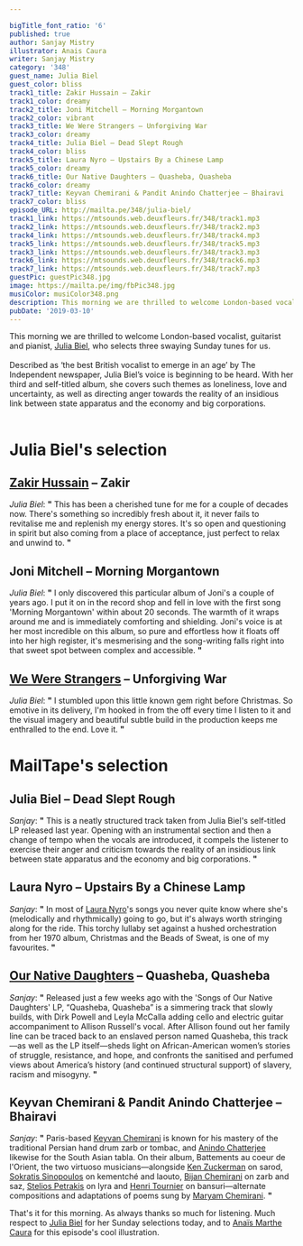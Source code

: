```yaml
---

bigTitle_font_ratio: '6'
published: true
author: Sanjay Mistry
illustrator: Anais Caura
writer: Sanjay Mistry
category: '348'
guest_name: Julia Biel
guest_color: bliss
track1_title: Zakir Hussain – Zakir
track1_color: dreamy
track2_title: Joni Mitchell – Morning Morgantown
track2_color: vibrant
track3_title: We Were Strangers – Unforgiving War
track3_color: dreamy
track4_title: Julia Biel – Dead Slept Rough
track4_color: bliss
track5_title: Laura Nyro – Upstairs By a Chinese Lamp
track5_color: dreamy
track6_title: Our Native Daughters – Quasheba, Quasheba
track6_color: dreamy
track7_title: Keyvan Chemirani & Pandit Anindo Chatterjee – Bhairavi
track7_color: bliss
episode_URL: http://mailta.pe/348/julia-biel/
track1_link: https://mtsounds.web.deuxfleurs.fr/348/track1.mp3
track2_link: https://mtsounds.web.deuxfleurs.fr/348/track2.mp3
track4_link: https://mtsounds.web.deuxfleurs.fr/348/track4.mp3
track5_link: https://mtsounds.web.deuxfleurs.fr/348/track5.mp3
track3_link: https://mtsounds.web.deuxfleurs.fr/348/track3.mp3
track6_link: https://mtsounds.web.deuxfleurs.fr/348/track6.mp3
track7_link: https://mtsounds.web.deuxfleurs.fr/348/track7.mp3
guestPic: guestPic348.jpg
image: https://mailta.pe/img/fbPic348.jpg
musiColor: musiColor348.png
description: This morning we are thrilled to welcome London-based vocalist, guitarist and pianist, Julia Biel, who selects three swaying Sunday tunes for us.
pubDate: '2019-03-10'
---
```

This morning we are thrilled to welcome London-based vocalist, guitarist and pianist, [Julia Biel](http://www.juliabiel.com/), who selects three swaying Sunday tunes for us.
<br><br>
Described as ‘the best British vocalist to emerge in an age’ by The Independent newspaper, Julia Biel’s voice is beginning to be heard. With her third and self-titled album, she covers such themes as loneliness, love and uncertainty, as well as directing anger towards the reality of an insidious link between state apparatus and the economy and big corporations.<br><br>


# Julia Biel's selection

## [Zakir Hussain](http://www.zakirhussain.com/) – Zakir
_Julia Biel_: **"** This has been a cherished tune for me for a couple of decades now. There's something so incredibly fresh about it, it never fails to revitalise me and replenish my energy stores. It's so open and questioning in spirit but also coming from a place of acceptance, just 
perfect to relax and unwind to. **"** 

## Joni Mitchell – Morning Morgantown
_Julia Biel_: **"** I only discovered this particular album of Joni's a couple of years ago. I put it on in the record shop and fell in love with the first song 'Morning Morgantown' within about 20 seconds. The warmth of it wraps around me and is immediately comforting and shielding. Joni's voice is at her most incredible on this album, so pure and effortless how it floats off into her high register, it's mesmerising and the song-writing falls right into that sweet spot between complex and accessible. **"** 

## [We Were Strangers](http://www.wewerestrangers.co.uk/) – Unforgiving War
_Julia Biel_: **"** I stumbled upon this little known gem right before Christmas. So emotive in its delivery, I'm hooked in from the off every time I listen to it and the visual imagery and beautiful subtle build in the production keeps me enthralled to the end. Love it. **"** 


# MailTape's selection

## Julia Biel – Dead Slept Rough
_Sanjay_: **"** This is a neatly structured track taken from Julia Biel's self-titled LP released last year. Opening with an instrumental section and then a change of tempo when the vocals are introduced, it compels the listener to exercise their anger and criticism towards the reality of an insidious link between state apparatus and the economy and big corporations. **"** 

## Laura Nyro – Upstairs By a Chinese Lamp
_Sanjay_: **"** In most of [Laura Nyro](http://www.lauranyro.com/)'s songs you never quite know where she's (melodically and rhythmically) going to go, but it's always worth stringing along for the ride. This torchy lullaby set against a hushed orchestration from her 1970 album, Christmas and the Beads of Sweat, is one of my favourites. **"** 

## [Our Native Daughters](https://folkways.si.edu/songs-of-our-native-daughters) – Quasheba, Quasheba
_Sanjay_: **"** Released just a few weeks ago with the 'Songs of Our Native Daughters' LP, “Quasheba, Quasheba” is a simmering track that slowly builds, with Dirk Powell and Leyla McCalla adding cello and electric guitar accompaniment to Allison Russell's vocal. After Allison found out her family line can be traced back to an enslaved person named Quasheba, this track—as well as the LP itself—sheds light on African-American women’s stories of struggle, resistance, and hope, and confronts the sanitised and perfumed views about America’s history (and continued structural support) of slavery, racism and misogyny. **"** 

## Keyvan Chemirani & Pandit Anindo Chatterjee – Bhairavi
_Sanjay_: **"** Paris-based [Keyvan Chemirani](https://en.wikipedia.org/wiki/Chemirani_Ensemble) is known for his mastery of the traditional Persian hand drum zarb or tombac, and [Anindo Chatterjee](https://en.wikipedia.org/wiki/Anindo_Chatterjee) likewise for the South Asian tabla. On their album, Battements au coeur de l'Orient, the two virtuoso musicians—alongside [Ken Zuckerman](http://www.kenzuckerman.com/) on sarod, [Sokratis Sinopoulos](https://www.sokratissinopoulos.com/) on kementché and laouto, [Bijan Chemirani](http://bijanchemirani.com/) on zarb and saz, [Stelios Petrakis](http://www.steliospetrakis.com/) on lyra and [Henri Tournier](http://www.henritournier.fr/home.html) on bansuri—alternate compositions and adaptations of poems sung by [Maryam Chemirani](https://www.youtube.com/watch?v=7HOqg3MQYiM). **"** 


That's it for this morning. As always thanks so much for listening. Much respect to [Julia Biel](http://www.juliabiel.com/) for her Sunday selections today, and to [Anaïs Marthe Caura](https://vimeo.com/anaismarthecaura) for this episode's cool illustration.
